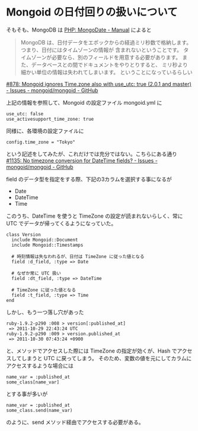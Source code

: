 # Mongoid の日付回りの扱いについて
そもそも、MongoDB は [PHP: MongoDate - Manual](http://php.net/manual/ja/class.mongodate.php) によると

> MongoDB は、日付データをエポックからの経過ミリ秒数で格納します。 つまり、日付にはタイムゾーンの情報が 含まれないということです。 タイムゾーンが必要なら、別のフィールドを用意する必要があります。 また、データベースとの間でドキュメントをやりとりすると、 ミリ秒より細かい単位の情報は失われてしまいます。
ということになっているらしい

[#878: Mongoid ignores Time.zone also with use_utc: true (2.0.1 and master) - Issues - mongoid/mongoid - GitHub](https://github.com/mongoid/mongoid/issues/878)

上記の情報を参照して、Mongoid の設定ファイル mongoid.yml に

    use_utc: false
    use_activesupport_time_zone: true

同様に、各環境の設定ファイルに

    config.time_zone = "Tokyo"

という記述をしてみたが、これだけでは充分ではない。こちらにある通り
[#1135: No timezone conversion for DateTime fields? - Issues - mongoid/mongoid - GitHub](https://github.com/mongoid/mongoid/issues/1135)

field のデータ型を指定をする際、下記の3カラムを選択する事になるが

* Date
* DateTime
* Time

このうち、DateTime を使うと TimeZone の設定が読まれないらしく、常に UTC でデータが帰ってくるようになっていた。

    class Version
      include Mongoid::Document
      include Mongoid::Timestamps

      # 時刻情報は失なわれるが、日付は TimeZone に従った値となる
      field :d_field, :type => Date
      
      # なぜか常に UTC 扱い
      field :dt_field, :type => DateTime

      # TimeZone に従った値となる
      field :t_field, :type => Time
    end

しかし、もう一つ落し穴があった

    ruby-1.9.2-p290 :008 > version[:published_at]
     => 2011-10-29 22:43:24 UTC
    ruby-1.9.2-p290 :009 > version.published_at
     => 2011-10-30 07:43:24 +0900

と、メソッドでアクセスした際には TimeZone の指定が効くが、Hash でアクセスしてしまうと UTC に戻ってしまう。
そのため、変数の値を元にしてカラムにアクセスするような場合には

    name_var = :published_at
    some_class[name_var]

とする事が多いが

    name_var = :published_at
    some_class.send(name_var)

のように、send メソッド経由でアクセスする必要がある。
